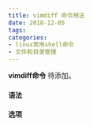 ```yaml
---
title: vimdiff 命令用法
date: 2018-12-05
tags:
categories: 
- linux常用shell命令
- 文件和目录管理
---
```

**vimdiff命令** 待添加。
<!-- more --> 
#### **语法**


#### **选项**

